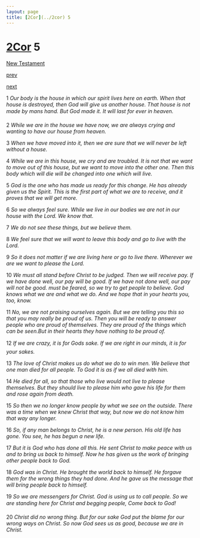 ```yaml
---
layout: page
title: [2Cor](../2cor) 5
---
```


# [2Cor](../2cor) 5

[New Testament](/new-testament)


[prev](2cor-4.html)


[next](2cor-6.html)

1 _Our body is the house in which our spirit lives here on earth. When that house is destroyed, then God will give us another house. That house is not made by mans hand.  But God made it. It will last for ever in heaven._

2 _While we are in the house we have now, we are always crying and wanting to have our house from heaven._

3 _When we have moved into it, then we are sure that we will never be left without a house._

4 _While we are in this house, we cry and are troubled. It is not that we want to move out of this house, but we want to move into the other one. Then this body which will die will be changed into one which will live._

5 _God is the one who has made us ready for this change. He has already given us the Spirit.  This is the first part of what we are to receive, and it proves that we will get more._

6 _So we always feel sure. While we live in our bodies we are not in our house with the Lord. We know that._

7 _We do not see these things, but we believe them._

8 _We feel sure that we will want to leave this body and go to live with the Lord._

9 _So it does not matter if we are living here or go to live there. Wherever we are we want to please the Lord._

10 _We must all stand before Christ to be judged. Then we will receive pay. If we have done well, our pay will be good. If we have not done well, our pay will not be good. must be feared, so we try to get people to believe. God knows what we are and what we do. And we hope that in your hearts you, too, know._

11 _No, we are not praising ourselves again. But we are telling you this so that you may really be proud of us. Then you will be ready to answer people who are proud of themselves.  They are proud of the things which can be seen.But in their hearts they have nothing to be proud of._

12 _If we are crazy, it is for Gods sake. If we are right in our minds, it is for your sakes._

13 _The love of Christ makes us do what we do to win men. We believe that one man died for all people. To God it is as if we all died with him._

14 _He died for all, so that those who live would not live to please themselves. But they should live to please him who gave his life for them and rose again from death._

15 _So then we no longer know people by what we see on the outside. There was a time when we knew Christ that way, but now we do not know him that way any longer._

16 _So, if any man belongs to Christ, he is a new person. His old life has gone. You see, he has begun a new life._

17 _But it is God who has done all this. He sent Christ to make peace with us and to bring us back to himself. Now he has given us the work of bringing other people back to God._

18 _God was in Christ. He brought the world back to himself. He forgave them for the wrong things they had done. And he gave us the message that will bring people back to himself._

19 _So we are messengers for Christ. God is using us to call people. So we are standing here for Christ and begging people, Come back to God!_

20 _Christ did no wrong thing. But for our sake God put the blame for our wrong ways on Christ. So now God sees us as good, because we are in Christ._

